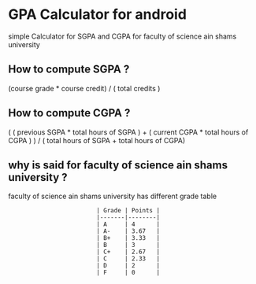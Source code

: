 # GPA Calculator for android
 simple Calculator for SGPA and CGPA for faculty of science ain shams university
 
 ## How to compute SGPA ?
 
  (course grade * course credit) / ( total credits )
  
   ## How to compute CGPA ? 
   
   ( ( previous SGPA * total hours of SGPA ) + ( current CGPA * total hours of CGPA ) ) / ( total hours of SGPA + total hours of CGPA)
   
   ## why is said for faculty of science ain shams university ?
   
   faculty of science ain shams university has different grade table 
   
                             | Grade | Points |
                             |-------|--------|
                             | A     | 4      |
                             | A-    | 3.67   |
                             | B+    | 3.33   |
                             | B     | 3      |
                             | C+    | 2.67   |
                             | C     | 2.33   |
                             | D     | 2      |
                             | F     | 0      |









